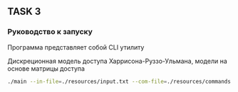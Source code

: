## TASK 3

### Руководство к запуску

Программа представляет собой CLI утилиту

Дискреционная модель доступа Харрисона-Руззо-Ульмана, модели на основе матрицы доступа


```bash
./main --in-file=./resources/input.txt --com-file=./resources/commands.txt --out-file=./resources/output.txt
```
